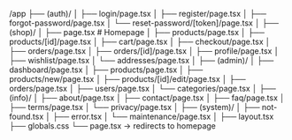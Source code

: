 /app
  ├── (auth)/
  │   ├── login/page.tsx
  │   ├── register/page.tsx
  │   ├── forgot-password/page.tsx
  │   └── reset-password/[token]/page.tsx
  │
  ├── (shop)/
  │   ├── page.tsx                # Homepage
  │   ├── products/page.tsx
  │   ├── products/[id]/page.tsx
  │   ├── cart/page.tsx
  │   ├── checkout/page.tsx
  │   ├── orders/page.tsx
  │   ├── orders/[id]/page.tsx
  │   ├── profile/page.tsx
  │   ├── wishlist/page.tsx
  │   └── addresses/page.tsx
  │
  ├── (admin)/
  │   ├── dashboard/page.tsx
  │   ├── products/page.tsx
  │   ├── products/new/page.tsx
  │   ├── products/[id]/edit/page.tsx
  │   ├── orders/page.tsx
  │   ├── users/page.tsx
  │   └── categories/page.tsx
  │
  ├── (info)/
  │   ├── about/page.tsx
  │   ├── contact/page.tsx
  │   ├── faq/page.tsx
  │   ├── terms/page.tsx
  │   └── privacy/page.tsx
  │
  ├── (system)/
  │   ├── not-found.tsx
  │   ├── error.tsx
  │   └── maintenance/page.tsx
  │
  ├── layout.tsx
  ├── globals.css
  └── page.tsx → redirects to homepage
